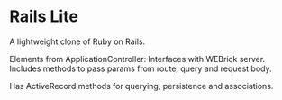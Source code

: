 # Rails Lite

A lightweight clone of Ruby on Rails.

Elements from ApplicationController: Interfaces with WEBrick server. Includes methods to pass params from route, query and request body. 

Has ActiveRecord methods for querying, persistence and associations.
